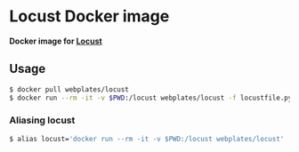 # Locust Docker image

**Docker image for [Locust](https://locust.io)**


## Usage

```bash
$ docker pull webplates/locust
$ docker run --rm -it -v $PWD:/locust webplates/locust -f locustfile.py
```

### Aliasing locust

```bash
$ alias locust='docker run --rm -it -v $PWD:/locust webplates/locust'
```
